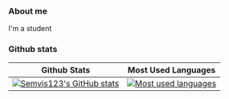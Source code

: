 ### About me

I'm a student

### Github stats

Github Stats               |  Most Used Languages                  
:-------------------------:|:-------------------------:
[![Semvis123's GitHub stats](https://github-readme-stats.vercel.app/api?username=semvis123&theme=)](https://github.com/semvis123/) | [![Most used languages](https://github-readme-stats.vercel.app/api/top-langs/?username=semvis123&theme=)](https://github.com/semvis123/)
